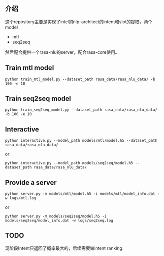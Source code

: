 ## 介绍
这个repository主要是实现了intel的nlp-architect的intent和slot的提取，两个model
 - mtl
 - seq2seq

然后配合提供一个rasa-nlu的server，配合rasa-core使用。

## Train mtl model
```
python train_mtl_model.py --dataset_path rasa_data/rasa_nlu_data/ -b 100 -e 10
```

## Train seq2seq model
```
python train_seq2seq_model.py --dataset_path rasa_data/rasa_nlu_data/ -b 100 -e 10
```

## Interactive
```
python interactive.py --model_path models/mtl/model.h5 --dataset_path rasa_data/rasa_nlu_data/
```
or
```
python interactive.py --model_path models/seq2seq/model.h5 --dataset_path rasa_data/rasa_nlu_data/
```

## Provide a server
```
python server.py -m models/mtl/model.h5 -i models/mtl/model_info.dat -w logs/mtl.log
```
or
```
python server.py -m models/seq2seq/model.h5 -i models/seq2seq/model_info.dat -w logs/seq2seq.log
```

## TODO
现阶段Intent只返回了概率最大的，后续需要做intent ranking.
